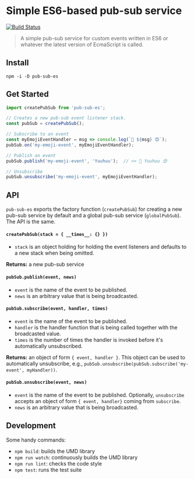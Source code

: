 # Simple ES6-based pub-sub service

[![Build Status](https://travis-ci.org/flekschas/pub-sub.svg?branch=master)](https://travis-ci.org/flekschas/pub-sub)

> A simple pub-sub service for custom events written in ES6 or whatever the latest version of EcmaScript is called.

## Install

```
npm -i -D pub-sub-es
```

## Get Started

```javascript
import createPubSub from 'pub-sub-es';

// Creates a new pub-sub event listener stack.
const pubSub = createPubSub();

// Subscribe to an event
const myEmojiEventHandler = msg => console.log(`🎉 ${msg} 😍`);
pubSub.on('my-emoji-event', myEmojiEventHandler);

// Publish an event
pubSub.publish('my-emoji-event', 'Yuuhuu');  // >> 🎉 Yuuhuu 😍

// Unsubscribe
pubSub.unsubscribe('my-emoji-event', myEmojiEventHandler);
```

## API

`pub-sub-es` exports the factory function (`createPubSub`) for creating a new pub-sub service by default and a global pub-sub service (`globalPubSub`). The API is the same.

#### `createPubSub(stack = { __times__: {} })`

- `stack` is an object holding for holding the event listeners and defaults to a new stack when being omitted.

**Returns:** a new pub-sub service

#### `pubSub.publish(event, news)`

- `event` is the name of the event to be published.
- `news` is an arbitrary value that is being broadcasted.

#### `pubSub.subscribe(event, handler, times)`

- `event` is the name of the event to be published.
- `handler` is the handler function that is being called together with the broadcasted value.
- `times` is the number of times the handler is invoked before it's automatically unsubscribed.

**Returns:** an object of form `{ event, handler }`. This object can be used to automatically unsubscribe, e.g., `pubSub.unsubscribe(pubSub.subscribe('my-event', myHandler))`.

#### `pubSub.unsubscribe(event, news)`

- `event` is the name of the event to be published. Optionally, `unsubscribe` accepts an object of form `{ event, handler}` coming from `subscribe`. 
- `news` is an arbitrary value that is being broadcasted.

## Development

Some handy commands:

- `npm build`: builds the UMD library
- `npm run watch`: continuously builds the UMD library
- `npm run lint`: checks the code style
- `npm test`: runs the test suite
